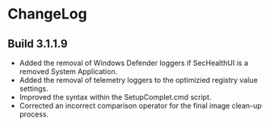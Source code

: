 # ChangeLog #

## Build 3.1.1.9 ##

- Added the removal of Windows Defender loggers if SecHealthUI is a removed System Application.
- Added the removal of telemetry loggers to the optimizied registry value settings.
- Improved the syntax within the SetupComplet.cmd script.
- Corrected an incorrect comparison operator for the final image clean-up process.